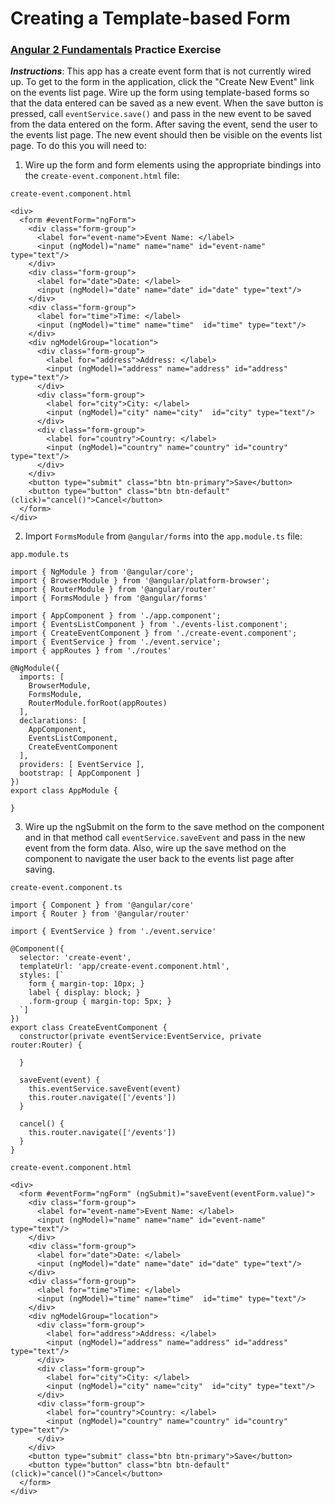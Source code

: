 # Creating a Template-based Form
### [Angular 2 Fundamentals](https://app.pluralsight.com/courses/angular2-fundamentals) Practice Exercise

**_Instructions_**: This app has a create event form that is not currently wired up. To get to the
form in the application, click the "Create New Event" link on the events list page. Wire up the
form using template-based forms so that the data entered can be saved as a new event. When the save button
is pressed, call `eventService.save()` and pass in the new event to be saved from the data entered on the 
form. After saving the event, send the user to the events list page. The new event should then be visible 
on the events list page. To do this you will need to:

 
1. Wire up the form and form elements using the appropriate bindings into the `create-event.component.html` file:

`create-event.component.html`

```
<div>
  <form #eventForm="ngForm">
    <div class="form-group">
      <label for="event-name">Event Name: </label>
      <input (ngModel)="name" name="name" id="event-name" type="text"/>
    </div>
    <div class="form-group">
      <label for="date">Date: </label>
      <input (ngModel)="date" name="date" id="date" type="text"/>
    </div>
    <div class="form-group">
      <label for="time">Time: </label>
      <input (ngModel)="time" name="time"  id="time" type="text"/>
    </div>
    <div ngModelGroup="location">
      <div class="form-group">
        <label for="address">Address: </label>
        <input (ngModel)="address" name="address" id="address" type="text"/>
      </div>
      <div class="form-group">
        <label for="city">City: </label>
        <input (ngModel)="city" name="city"  id="city" type="text"/>
      </div>
      <div class="form-group">
        <label for="country">Country: </label>
        <input (ngModel)="country" name="country" id="country" type="text"/>
      </div>
    </div>
    <button type="submit" class="btn btn-primary">Save</button>
    <button type="button" class="btn btn-default" (click)="cancel()">Cancel</button>
  </form>
</div>
```


2. Import `FormsModule` from `@angular/forms` into the `app.module.ts` file:

`app.module.ts`

```
import { NgModule } from '@angular/core';
import { BrowserModule } from '@angular/platform-browser';
import { RouterModule } from '@angular/router'
import { FormsModule } from '@angular/forms'

import { AppComponent } from './app.component';
import { EventsListComponent } from './events-list.component';
import { CreateEventComponent } from './create-event.component';
import { EventService } from './event.service';
import { appRoutes } from './routes'

@NgModule({
  imports: [ 
    BrowserModule,
    FormsModule,
    RouterModule.forRoot(appRoutes)
  ],
  declarations: [
    AppComponent,
    EventsListComponent,
    CreateEventComponent
  ],
  providers: [ EventService ],
  bootstrap: [ AppComponent ]
})
export class AppModule {

}
```


3. Wire up the ngSubmit on the form to the save method on the component and in that method call `eventService.saveEvent` and pass in the new event from the form data. Also, wire up the save method on the component to navigate the user back to the events list page after saving.


`create-event.component.ts`


```
import { Component } from '@angular/core'
import { Router } from '@angular/router'

import { EventService } from './event.service'

@Component({
  selector: 'create-event',
  templateUrl: 'app/create-event.component.html',
  styles: [`
    form { margin-top: 10px; }
    label { display: block; }
    .form-group { margin-top: 5px; }
  `]
})
export class CreateEventComponent {
  constructor(private eventService:EventService, private router:Router) {
    
  }
  
  saveEvent(event) {
    this.eventService.saveEvent(event)
    this.router.navigate(['/events'])
  }
  
  cancel() {
    this.router.navigate(['/events'])
  }
}
```


`create-event.component.html`

```
<div>
  <form #eventForm="ngForm" (ngSubmit)="saveEvent(eventForm.value)">
    <div class="form-group">
      <label for="event-name">Event Name: </label>
      <input (ngModel)="name" name="name" id="event-name" type="text"/>
    </div>
    <div class="form-group">
      <label for="date">Date: </label>
      <input (ngModel)="date" name="date" id="date" type="text"/>
    </div>
    <div class="form-group">
      <label for="time">Time: </label>
      <input (ngModel)="time" name="time"  id="time" type="text"/>
    </div>
    <div ngModelGroup="location">
      <div class="form-group">
        <label for="address">Address: </label>
        <input (ngModel)="address" name="address" id="address" type="text"/>
      </div>
      <div class="form-group">
        <label for="city">City: </label>
        <input (ngModel)="city" name="city"  id="city" type="text"/>
      </div>
      <div class="form-group">
        <label for="country">Country: </label>
        <input (ngModel)="country" name="country" id="country" type="text"/>
      </div>
    </div>
    <button type="submit" class="btn btn-primary">Save</button>
    <button type="button" class="btn btn-default" (click)="cancel()">Cancel</button>
  </form>
</div>
```
